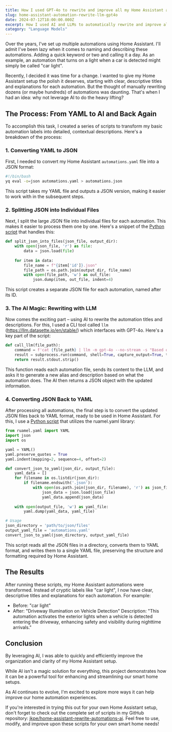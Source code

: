 ```yaml
---
title: How I used GPT-4o to rewrite and improve all my Home Assistant automation titles and descriptions.
slug: home-assistant-automation-rewrite-llm-gpt4o
date: 2024-07-12T18:00:00.000Z
excerpt: How I used AI and LLMs to automatically rewrite and improve all my Home Assistant automation titles and descriptions.
category: "Language Models"
---
```


Over the years, I've set up multiple automations using Home Assistant. I'll admit I've been lazy when it comes to naming and describing these automations. Adding a quick keyword or two and calling it a day. As an example, an automation that turns on a light when a car is detected might simply be called "car light".

Recently, I decided it was time for a change. I wanted to give my Home Assistant setup the polish it deserves, starting with clear, descriptive titles and explanations for each automation. But the thought of manually rewriting dozens (or maybe hundreds) of automations was daunting. That's when I had an idea: why not leverage AI to do the heavy lifting?

## The Process: From YAML to AI and Back Again

To accomplish this task, I created a series of scripts to transform my basic automation labels into detailed, contextual descriptions. Here's a breakdown of the process:

### 1. Converting YAML to JSON

First, I needed to convert my Home Assistant `automations.yaml` file into a JSON format:

```bash
#!/bin/bash
yq eval -o=json automations.yaml > automations.json
```

This script takes my YAML file and outputs a JSON version, making it easier to work with in the subsequent steps.

### 2. Splitting JSON into Individual Files

Next, I split the large JSON file into individual files for each automation. This makes it easier to process them one by one. Here's a snippet of the [Python script](https://github.com/jkpe/home-assistant-rewrite-automations-ai) that handles this:

```python
def split_json_into_files(json_file, output_dir):
    with open(json_file, 'r') as file:
        data = json.load(file)
    
    for item in data:
        file_name = f"{item['id']}.json"
        file_path = os.path.join(output_dir, file_name)
        with open(file_path, 'w') as out_file:
            json.dump(item, out_file, indent=4)
```

This script creates a separate JSON file for each automation, named after its ID.

### 3. The AI Magic: Rewriting with LLM

Now comes the exciting part – using AI to rewrite the automation titles and descriptions. For this, I used a CLI tool called `llm` (https://llm.datasette.io/en/stable/) which interfaces with GPT-4o. Here's a key part of the script:

```python
def call_llm(file_path):
    command = f'cat {file_path} | llm -m gpt-4o --no-stream -s "Based on what this Home Assistant automation does and how it works, rewrite a new Alias and Description for it. In your response just give me the updated alias and description. Respond with JSON objects."'
    result = subprocess.run(command, shell=True, capture_output=True, text=True)
    return result.stdout.strip()
```

This function reads each automation file, sends its content to the LLM, and asks it to generate a new alias and description based on what the automation does. The AI then returns a JSON object with the updated information.

### 4. Converting JSON Back to YAML

After processing all automations, the final step is to convert the updated JSON files back to YAML format, ready to be used in Home Assistant. For this, I use a [Python script](https://github.com/jkpe/home-assistant-rewrite-automations-ai) that utilizes the ruamel.yaml library:

```python
from ruamel.yaml import YAML
import json
import os

yaml = YAML()
yaml.preserve_quotes = True
yaml.indent(mapping=2, sequence=4, offset=2)

def convert_json_to_yaml(json_dir, output_file):
    yaml_data = []
    for filename in os.listdir(json_dir):
        if filename.endswith('.json'):
            with open(os.path.join(json_dir, filename), 'r') as json_file:
                json_data = json.load(json_file)
                yaml_data.append(json_data)
    
    with open(output_file, 'w') as yaml_file:
        yaml.dump(yaml_data, yaml_file)

# Usage
json_directory = 'path/to/json/files'
output_yaml_file = 'automations.yaml'
convert_json_to_yaml(json_directory, output_yaml_file)
```

This script reads all the JSON files in a directory, converts them to YAML format, and writes them to a single YAML file, preserving the structure and formatting required by Home Assistant.

## The Results

After running these scripts, my Home Assistant automations were transformed. Instead of cryptic labels like "car light", I now have clear, descriptive titles and explanations for each automation. For example:

- Before: "car light"
- After: "Driveway Illumination on Vehicle Detection"
  Description: "This automation activates the exterior lights when a vehicle is detected entering the driveway, enhancing safety and visibility during nighttime arrivals."

## Conclusion

By leveraging AI, I was able to quickly and efficiently improve the organization and clarity of my Home Assistant setup.

While AI isn't a magic solution for everything, this project demonstrates how it can be a powerful tool for enhancing and streamlining our smart home setups.

As AI continues to evolve, I'm excited to explore more ways it can help improve our home automation experiences.

If you're interested in trying this out for your own Home Assistant setup, don't forget to check out the complete set of scripts in my GitHub repository: [jkpe/home-assistant-rewrite-automations-ai](https://github.com/jkpe/home-assistant-rewrite-automations-ai). Feel free to use, modify, and improve upon these scripts for your own smart home needs!

